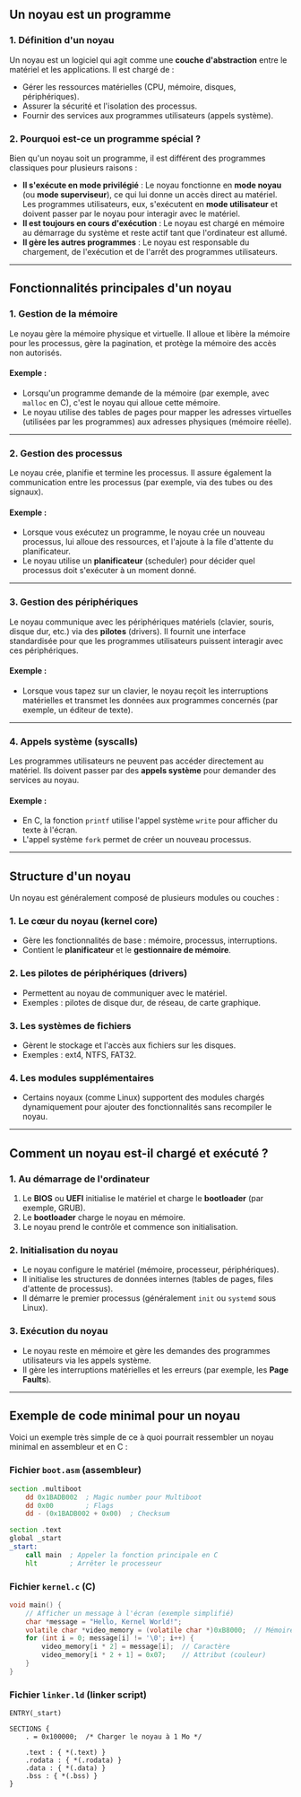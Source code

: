## Un noyau est un programme

### 1. Définition d'un noyau
Un noyau est un logiciel qui agit comme une **couche d'abstraction** entre le matériel et les applications. Il est chargé de :
- Gérer les ressources matérielles (CPU, mémoire, disques, périphériques).
- Assurer la sécurité et l'isolation des processus.
- Fournir des services aux programmes utilisateurs (appels système).

### 2. Pourquoi est-ce un programme spécial ?
Bien qu'un noyau soit un programme, il est différent des programmes classiques pour plusieurs raisons :
- **Il s'exécute en mode privilégié** : Le noyau fonctionne en **mode noyau** (ou **mode superviseur**), ce qui lui donne un accès direct au matériel. Les programmes utilisateurs, eux, s'exécutent en **mode utilisateur** et doivent passer par le noyau pour interagir avec le matériel.
- **Il est toujours en cours d'exécution** : Le noyau est chargé en mémoire au démarrage du système et reste actif tant que l'ordinateur est allumé.
- **Il gère les autres programmes** : Le noyau est responsable du chargement, de l'exécution et de l'arrêt des programmes utilisateurs.

---

## Fonctionnalités principales d'un noyau

### 1. Gestion de la mémoire
Le noyau gère la mémoire physique et virtuelle. Il alloue et libère la mémoire pour les processus, gère la pagination, et protège la mémoire des accès non autorisés.

#### Exemple :
- Lorsqu'un programme demande de la mémoire (par exemple, avec `malloc` en C), c'est le noyau qui alloue cette mémoire.
- Le noyau utilise des tables de pages pour mapper les adresses virtuelles (utilisées par les programmes) aux adresses physiques (mémoire réelle).

---

### 2. Gestion des processus
Le noyau crée, planifie et termine les processus. Il assure également la communication entre les processus (par exemple, via des tubes ou des signaux).

#### Exemple :
- Lorsque vous exécutez un programme, le noyau crée un nouveau processus, lui alloue des ressources, et l'ajoute à la file d'attente du planificateur.
- Le noyau utilise un **planificateur** (scheduler) pour décider quel processus doit s'exécuter à un moment donné.

---

### 3. Gestion des périphériques
Le noyau communique avec les périphériques matériels (clavier, souris, disque dur, etc.) via des **pilotes** (drivers). Il fournit une interface standardisée pour que les programmes utilisateurs puissent interagir avec ces périphériques.

#### Exemple :
- Lorsque vous tapez sur un clavier, le noyau reçoit les interruptions matérielles et transmet les données aux programmes concernés (par exemple, un éditeur de texte).

---

### 4. Appels système (syscalls)
Les programmes utilisateurs ne peuvent pas accéder directement au matériel. Ils doivent passer par des **appels système** pour demander des services au noyau.

#### Exemple :
- En C, la fonction `printf` utilise l'appel système `write` pour afficher du texte à l'écran.
- L'appel système `fork` permet de créer un nouveau processus.

---

## Structure d'un noyau

Un noyau est généralement composé de plusieurs modules ou couches :

### 1. Le cœur du noyau (kernel core)
- Gère les fonctionnalités de base : mémoire, processus, interruptions.
- Contient le **planificateur** et le **gestionnaire de mémoire**.

### 2. Les pilotes de périphériques (drivers)
- Permettent au noyau de communiquer avec le matériel.
- Exemples : pilotes de disque dur, de réseau, de carte graphique.

### 3. Les systèmes de fichiers
- Gèrent le stockage et l'accès aux fichiers sur les disques.
- Exemples : ext4, NTFS, FAT32.

### 4. Les modules supplémentaires
- Certains noyaux (comme Linux) supportent des modules chargés dynamiquement pour ajouter des fonctionnalités sans recompiler le noyau.

---

## Comment un noyau est-il chargé et exécuté ?

### 1. Au démarrage de l'ordinateur
1. Le **BIOS** ou **UEFI** initialise le matériel et charge le **bootloader** (par exemple, GRUB).
2. Le **bootloader** charge le noyau en mémoire.
3. Le noyau prend le contrôle et commence son initialisation.

### 2. Initialisation du noyau
- Le noyau configure le matériel (mémoire, processeur, périphériques).
- Il initialise les structures de données internes (tables de pages, files d'attente de processus).
- Il démarre le premier processus (généralement `init` ou `systemd` sous Linux).

### 3. Exécution du noyau
- Le noyau reste en mémoire et gère les demandes des programmes utilisateurs via les appels système.
- Il gère les interruptions matérielles et les erreurs (par exemple, les **Page Faults**).

---

## Exemple de code minimal pour un noyau

Voici un exemple très simple de ce à quoi pourrait ressembler un noyau minimal en assembleur et en C :

### Fichier `boot.asm` (assembleur)
```asm
section .multiboot
    dd 0x1BADB002  ; Magic number pour Multiboot
    dd 0x00        ; Flags
    dd - (0x1BADB002 + 0x00)  ; Checksum

section .text
global _start
_start:
    call main  ; Appeler la fonction principale en C
    hlt        ; Arrêter le processeur
```

### Fichier `kernel.c` (C)
```c
void main() {
    // Afficher un message à l'écran (exemple simplifié)
    char *message = "Hello, Kernel World!";
    volatile char *video_memory = (volatile char *)0xB8000;  // Mémoire vidéo en mode texte
    for (int i = 0; message[i] != '\0'; i++) {
        video_memory[i * 2] = message[i];  // Caractère
        video_memory[i * 2 + 1] = 0x07;    // Attribut (couleur)
    }
}
```

### Fichier `linker.ld` (linker script)
```ld
ENTRY(_start)

SECTIONS {
    . = 0x100000;  /* Charger le noyau à 1 Mo */

    .text : { *(.text) }
    .rodata : { *(.rodata) }
    .data : { *(.data) }
    .bss : { *(.bss) }
}
```